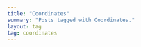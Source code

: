 ```yaml
---
title: "Coordinates"
summary: "Posts tagged with Coordinates."
layout: tag
tag: coordinates
---
```


